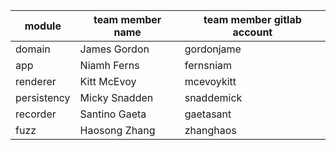 |module     |team member name|team member gitlab account|
|-----------|----------------|--------------------------|
|domain     |James Gordon    |gordonjame                |
|app        |Niamh Ferns     |fernsniam                 |
|renderer   |Kitt McEvoy     |mcevoykitt                |
|persistency|Micky Snadden   |snaddemick                |
|recorder   |Santino Gaeta   |gaetasant                 |
|fuzz       |Haosong Zhang   |zhanghaos                 |
